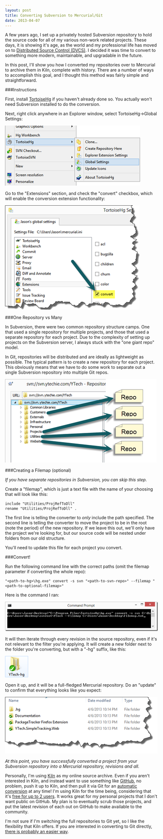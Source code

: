 ```yaml
---
layout: post
title: Converting Subversion to Mercurial/Git
date: 2013-04-07
---
```


A few years ago, I set up a privately hosted Subversion repository to hold the source code for all of my various non-work related projects. These days, it is showing it's age, as the world and my professional life has moved on to [Distributed Source Control (DVCS)](http://www.ytechie.com/2009/11/introduction-to-distributed-source-control/). I decided it was time to convert to something more modern, maintainable, and upgradable in the future.

In this post, I'll show you how I converted my repositories over to Mercurial to archive them in Kiln, complete with history. There are a number of ways to accomplish this goal, and I thought this method was fairly simple and straightforward.

###Instructions

First, install [TortoiseHg](http://tortoisehg.bitbucket.org/) if you haven't already done so. You actually won't need Subversion installed to do the conversion.

Next, right click anywhere in an Explorer window, select TortoiseHg->Global Settings:

![TortoiseHg-Menu](TortoiseHg-Menu.png)

Go to the "Extensions" section, and check the "convert" checkbox, which will enable the conversion extension functionality:

![Enable-Convert-Extension](Enable-Convert-Extension.png)

###One Repository vs Many

In Subversion, there were two common repository structure camps. One that used a single repository for multiple projects, and those that used a separate repository for each project. Due to the complexity of setting up projects on the Subversion server, I always stuck with the "one giant repo" model.

In Git, repositories will be distributed and are ideally as lightweight as possible. The typical pattern is to create a new repository for each project. This obviously means that we have to do some work to separate out a single Subversion repository into multiple Git repos.

![SNAGHTML141b8252](SNAGHTML141b8252_thumb.png)

###Creating a Filemap (optional)

_If you have separate repositories in Subversion, you can skip this step._

Create a "filemap", which is just a text file with the name of your choosing that will look like this:

	include "Utilities/ProjRefToDll"
	rename "Utilities/ProjRefToDll" .

The first line is telling the converter to _only_ include the path specified. The second line is telling the converter to move the project to be in the root (note the period) of the new repository. If we leave this out, we'll only have the project we're looking for, but our source code will be nested under folders from our old structure.

You'll need to update this file for each project you convert.

###Convert!

Run the following command line with the correct paths (omit the filemap parameter if converting the whole repo):

	"<path-to-hg>\hg.exe" convert -s svn "<path-to-svn-repo>" --filemap "<path-to-optional-filemap>"

Here is the command I ran:

![image](image_thumb.png)

It will then iterate through every revision in the source repository, even if it's not relevant to the filter you're applying. It will create a new folder next to the folder you're converting, but with a "-hg" suffix, like this:

![image](image_thumb1.png)

Open it up, and it will be a full-fledged Mercurial repository. Do an "update" to confirm that everything looks like you expect:

![SNAGHTML1392a450](SNAGHTML1392a450_thumb.png)

_At this point, you have successfully converted a project from your Subversion repository into a Mercurial repository, revisions and all._

Personally, I'm using [Kiln](http://www.fogcreek.com/kiln/) as my online source archive. Even if you aren't interested in Kiln, and instead want to use something like [GitHub](https://github.com/), no problem, push it up to Kiln, and then pull it via Git for an [automatic conversion](http://blog.fogcreek.com/announcing-kiln-harmony-the-future-of-dvcs/) at any time! I'm using Kiln for the time being, considering that it's [free for up to 2 users](http://www.fogcreek.com/kiln/StudentAndStartup.html). It works great for my personal projects that I don't want public on GitHub. My plan is to eventually scrub those projects, and put the latest revision of each out on GitHub to make available to the community.

I'm not sure if I'm switching the full repositories to Git yet, so I like the flexibility that Kiln offers. If you are interested in converting to Git directly, [there is probably an easier way](https://www.google.com/search?q=convert+subversion+to+git).